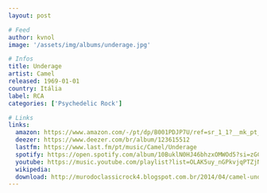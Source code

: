```yaml
---
layout: post

# Feed
author: kvnol
image: '/assets/img/albums/underage.jpg'

# Infos
title: Underage
artist: Camel
released: 1969-01-01
country: Itália
label: RCA
categories: ['Psychedelic Rock']

# Links
links:
  amazon: https://www.amazon.com/-/pt/dp/B001PDJP7U/ref=sr_1_1?__mk_pt_BR=%C3%85M%C3%85%C5%BD%C3%95%C3%91&dchild=1&keywords=camel+underage&qid=1614744234&sr=8-1&tag=kvnol08-20
  deezer: https://www.deezer.com/br/album/123615512
  lastfm: https://www.last.fm/pt/music/Camel/Underage
  spotify: https://open.spotify.com/album/10BuklN0HJ46bhzxOMWOd5?si=zGChCtnoRlu7wcFf17gKuA
  youtube: https://music.youtube.com/playlist?list=OLAK5uy_nGPkvjqPTZjNk3jGFcfLWak8S4SzEb4T4
  wikipedia:
  download: http://murodoclassicrock4.blogspot.com.br/2014/04/camel-underage-1969.html
---
```

